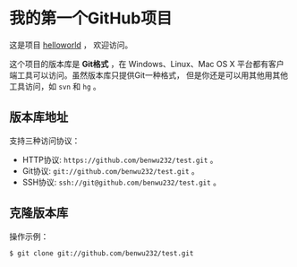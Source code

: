 # 我的第一个GitHub项目

这是项目 [helloworld](https://github.com/benwu232/test) ，
欢迎访问。

这个项目的版本库是 **Git格式** ，在 Windows、Linux、Mac OS X
平台都有客户端工具可以访问。虽然版本库只提供Git一种格式，
但是你还是可以用其他用其他工具访问，如 ``svn`` 和 ``hg`` 。

## 版本库地址

支持三种访问协议：

* HTTP协议: `https://github.com/benwu232/test.git` 。
* Git协议: `git://github.com/benwu232/test.git` 。
* SSH协议: `ssh://git@github.com/benwu232/test.git` 。

## 克隆版本库

操作示例：

    $ git clone git://github.com/benwu232/test.git
